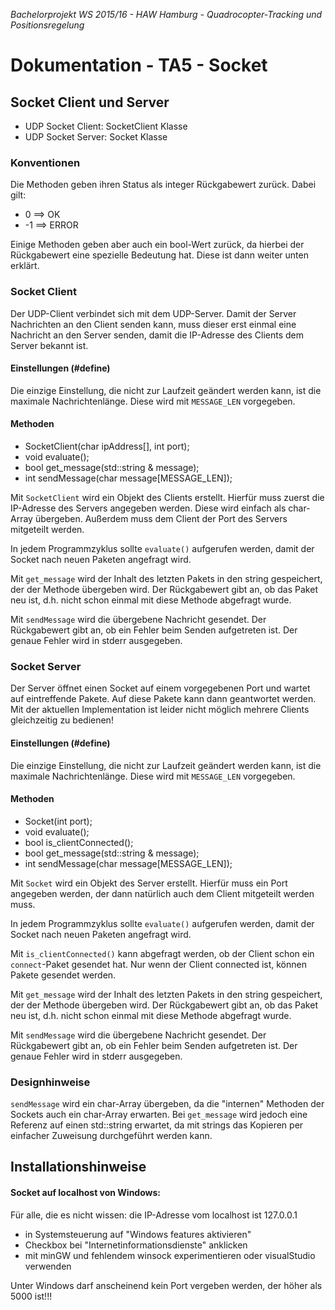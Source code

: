 *Bachelorprojekt WS 2015/16 - HAW Hamburg - Quadrocopter-Tracking und Positionsregelung*
# Dokumentation - TA5 - Socket


## Socket Client und Server

- UDP Socket Client: SocketClient Klasse  
- UDP Socket Server: Socket Klasse


### Konventionen
Die Methoden geben ihren Status als integer Rückgabewert zurück. Dabei gilt:

- 0 ==> OK
- -1 ==> ERROR

Einige Methoden geben aber auch ein bool-Wert zurück, da hierbei der Rückgabewert eine spezielle Bedeutung hat. Diese ist dann weiter unten erklärt.


### Socket Client
Der UDP-Client verbindet sich mit dem UDP-Server. Damit der Server Nachrichten an den Client senden kann, muss dieser erst einmal eine Nachricht an den Server senden, damit die IP-Adresse des Clients dem Server bekannt ist.

#### Einstellungen (#define)
Die einzige Einstellung, die nicht zur Laufzeit geändert werden kann, ist die maximale Nachrichtenlänge. Diese wird mit `MESSAGE_LEN` vorgegeben.

#### Methoden
- SocketClient(char ipAddress[], int port);
- void evaluate();
- bool get_message(std::string & message);
- int sendMessage(char message[MESSAGE_LEN]);

Mit `SocketClient` wird ein Objekt des Clients erstellt. Hierfür muss zuerst die IP-Adresse des Servers angegeben werden. Diese wird einfach als char-Array übergeben. Außerdem muss dem Client der Port des Servers mitgeteilt werden.

In jedem Programmzyklus sollte `evaluate()` aufgerufen werden, damit der Socket nach neuen Paketen angefragt wird.

Mit `get_message` wird der Inhalt des letzten Pakets in den string gespeichert, der der Methode übergeben wird. Der Rückgabewert gibt an, ob das Paket neu ist, d.h. nicht schon einmal mit diese Methode abgefragt wurde.

Mit `sendMessage` wird die übergebene Nachricht gesendet. Der Rückgabewert gibt an, ob ein Fehler beim Senden aufgetreten ist. Der genaue Fehler wird in stderr ausgegeben.


### Socket Server
Der Server öffnet einen Socket auf einem vorgegebenen Port und wartet auf eintreffende Pakete. Auf diese Pakete kann dann geantwortet werden. Mit der aktuellen Implementation ist leider nicht möglich mehrere Clients gleichzeitig zu bedienen!

#### Einstellungen (#define)
Die einzige Einstellung, die nicht zur Laufzeit geändert werden kann, ist die maximale Nachrichtenlänge. Diese wird mit `MESSAGE_LEN` vorgegeben.

#### Methoden
- Socket(int port);
- void evaluate();
- bool is_clientConnected();
- bool get_message(std::string & message);
- int sendMessage(char message[MESSAGE_LEN]);

Mit `Socket` wird ein Objekt des Server erstellt. Hierfür muss ein Port angegeben werden, der dann natürlich auch dem Client mitgeteilt werden muss.

In jedem Programmzyklus sollte `evaluate()` aufgerufen werden, damit der Socket nach neuen Paketen angefragt wird.

Mit `is_clientConnected()` kann abgefragt werden, ob der Client schon ein `connect`-Paket gesendet hat. Nur wenn der Client connected ist, können Pakete gesendet werden.

Mit `get_message` wird der Inhalt des letzten Pakets in den string gespeichert, der der Methode übergeben wird. Der Rückgabewert gibt an, ob das Paket neu ist, d.h. nicht schon einmal mit diese Methode abgefragt wurde.

Mit `sendMessage` wird die übergebene Nachricht gesendet. Der Rückgabewert gibt an, ob ein Fehler beim Senden aufgetreten ist. Der genaue Fehler wird in stderr ausgegeben.


### Designhinweise
`sendMessage` wird ein char-Array übergeben, da die "internen" Methoden der Sockets auch ein char-Array erwarten. Bei `get_message` wird jedoch eine Referenz auf einen std::string erwartet, da mit strings das Kopieren per einfacher Zuweisung durchgeführt werden kann.


## Installationshinweise

#### Socket auf localhost von Windows:

Für alle, die es nicht wissen: die IP-Adresse vom localhost ist 127.0.0.1

- in Systemsteuerung auf "Windows features aktivieren"
- Checkbox bei "Internetinformationsdienste" anklicken
- mit minGW und fehlendem winsock experimentieren oder visualStudio verwenden

Unter Windows darf anscheinend kein Port vergeben werden, der höher als 5000 ist!!!
